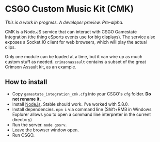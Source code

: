 # CSGO Custom Music Kit (CMK)

_This is a work in progress. A developer preview. Pre-alpha._

CMK is a Node.JS service that can interact with CSGO Gamestate Integration (the thing eSports events use for big displays). The service also exposes a Socket.IO client for web browsers, which will play the actual clips.

Only one module can be loaded at a time, but it can wire up as much custom stuff as needed. `crimsonassault` contains a subset of the great Crimson Assault kit, as an example.

## How to install

* Copy `gamestate_integration_cmk.cfg` into your CSGO's `cfg` folder. __Do not rename it.__
* Install [Node.js](https://nodejs.org/en/). Stable should work. I've worked with 5.8.0.
* Install dependencies. `npm i` via command line (Shift+RMB in Windows Explorer allows you to open a command line interpreter in the current directory)
* Run the server. `node gosrv`.
* Leave the browser window open.
* Run CSGO.
